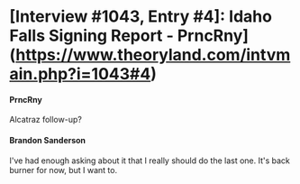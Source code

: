 # [Interview #1043, Entry #4]: Idaho Falls Signing Report - PrncRny](https://www.theoryland.com/intvmain.php?i=1043#4)

#### PrncRny

Alcatraz follow-up?

#### Brandon Sanderson

I've had enough asking about it that I really should do the last one. It's back burner for now, but I want to.

